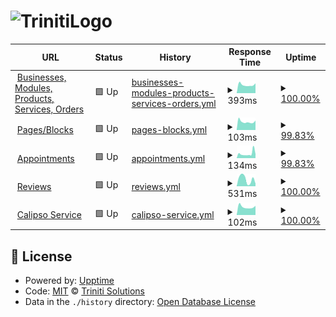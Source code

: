 # ![TrinitiLogo](https://trinitisolutions.nl/logo%20V2%20with%20solutions%20v2%20trans.png)

<!--start: status pages-->
<!-- This summary is generated by Upptime (https://github.com/upptime/upptime) -->
<!-- Do not edit this manually, your changes will be overwritten -->
<!-- prettier-ignore -->
| URL | Status | History | Response Time | Uptime |
| --- | ------ | ------- | ------------- | ------ |
| <img alt="" src="https://icons.duckduckgo.com/ip3/api.appset.nl.ico" height="13"> [Businesses, Modules, Products, Services, Orders](https://api.appset.nl/v1/Businesses/trinitisolutions) | 🟩 Up | [businesses-modules-products-services-orders.yml](https://github.com/trinitisolutions/triniti-uptime-monitor/commits/HEAD/history/businesses-modules-products-services-orders.yml) | <details><summary><img alt="Response time graph" src="./graphs/businesses-modules-products-services-orders/response-time-week.png" height="20"> 393ms</summary><br><a href="https://trinitisolutions.github.io/triniti-uptime-monitor/history/businesses-modules-products-services-orders"><img alt="Response time 693" src="https://img.shields.io/endpoint?url=https%3A%2F%2Fraw.githubusercontent.com%2Ftrinitisolutions%2Ftriniti-uptime-monitor%2FHEAD%2Fapi%2Fbusinesses-modules-products-services-orders%2Fresponse-time.json"></a><br><a href="https://trinitisolutions.github.io/triniti-uptime-monitor/history/businesses-modules-products-services-orders"><img alt="24-hour response time 463" src="https://img.shields.io/endpoint?url=https%3A%2F%2Fraw.githubusercontent.com%2Ftrinitisolutions%2Ftriniti-uptime-monitor%2FHEAD%2Fapi%2Fbusinesses-modules-products-services-orders%2Fresponse-time-day.json"></a><br><a href="https://trinitisolutions.github.io/triniti-uptime-monitor/history/businesses-modules-products-services-orders"><img alt="7-day response time 393" src="https://img.shields.io/endpoint?url=https%3A%2F%2Fraw.githubusercontent.com%2Ftrinitisolutions%2Ftriniti-uptime-monitor%2FHEAD%2Fapi%2Fbusinesses-modules-products-services-orders%2Fresponse-time-week.json"></a><br><a href="https://trinitisolutions.github.io/triniti-uptime-monitor/history/businesses-modules-products-services-orders"><img alt="30-day response time 947" src="https://img.shields.io/endpoint?url=https%3A%2F%2Fraw.githubusercontent.com%2Ftrinitisolutions%2Ftriniti-uptime-monitor%2FHEAD%2Fapi%2Fbusinesses-modules-products-services-orders%2Fresponse-time-month.json"></a><br><a href="https://trinitisolutions.github.io/triniti-uptime-monitor/history/businesses-modules-products-services-orders"><img alt="1-year response time 843" src="https://img.shields.io/endpoint?url=https%3A%2F%2Fraw.githubusercontent.com%2Ftrinitisolutions%2Ftriniti-uptime-monitor%2FHEAD%2Fapi%2Fbusinesses-modules-products-services-orders%2Fresponse-time-year.json"></a></details> | <details><summary><a href="https://trinitisolutions.github.io/triniti-uptime-monitor/history/businesses-modules-products-services-orders">100.00%</a></summary><a href="https://trinitisolutions.github.io/triniti-uptime-monitor/history/businesses-modules-products-services-orders"><img alt="All-time uptime 99.87%" src="https://img.shields.io/endpoint?url=https%3A%2F%2Fraw.githubusercontent.com%2Ftrinitisolutions%2Ftriniti-uptime-monitor%2FHEAD%2Fapi%2Fbusinesses-modules-products-services-orders%2Fuptime.json"></a><br><a href="https://trinitisolutions.github.io/triniti-uptime-monitor/history/businesses-modules-products-services-orders"><img alt="24-hour uptime 100.00%" src="https://img.shields.io/endpoint?url=https%3A%2F%2Fraw.githubusercontent.com%2Ftrinitisolutions%2Ftriniti-uptime-monitor%2FHEAD%2Fapi%2Fbusinesses-modules-products-services-orders%2Fuptime-day.json"></a><br><a href="https://trinitisolutions.github.io/triniti-uptime-monitor/history/businesses-modules-products-services-orders"><img alt="7-day uptime 100.00%" src="https://img.shields.io/endpoint?url=https%3A%2F%2Fraw.githubusercontent.com%2Ftrinitisolutions%2Ftriniti-uptime-monitor%2FHEAD%2Fapi%2Fbusinesses-modules-products-services-orders%2Fuptime-week.json"></a><br><a href="https://trinitisolutions.github.io/triniti-uptime-monitor/history/businesses-modules-products-services-orders"><img alt="30-day uptime 99.92%" src="https://img.shields.io/endpoint?url=https%3A%2F%2Fraw.githubusercontent.com%2Ftrinitisolutions%2Ftriniti-uptime-monitor%2FHEAD%2Fapi%2Fbusinesses-modules-products-services-orders%2Fuptime-month.json"></a><br><a href="https://trinitisolutions.github.io/triniti-uptime-monitor/history/businesses-modules-products-services-orders"><img alt="1-year uptime 99.67%" src="https://img.shields.io/endpoint?url=https%3A%2F%2Fraw.githubusercontent.com%2Ftrinitisolutions%2Ftriniti-uptime-monitor%2FHEAD%2Fapi%2Fbusinesses-modules-products-services-orders%2Fuptime-year.json"></a></details>
| <img alt="" src="https://icons.duckduckgo.com/ip3/api.appset.nl.ico" height="13"> [Pages/Blocks](https://api.appset.nl/v1/Pages/1) | 🟩 Up | [pages-blocks.yml](https://github.com/trinitisolutions/triniti-uptime-monitor/commits/HEAD/history/pages-blocks.yml) | <details><summary><img alt="Response time graph" src="./graphs/pages-blocks/response-time-week.png" height="20"> 103ms</summary><br><a href="https://trinitisolutions.github.io/triniti-uptime-monitor/history/pages-blocks"><img alt="Response time 159" src="https://img.shields.io/endpoint?url=https%3A%2F%2Fraw.githubusercontent.com%2Ftrinitisolutions%2Ftriniti-uptime-monitor%2FHEAD%2Fapi%2Fpages-blocks%2Fresponse-time.json"></a><br><a href="https://trinitisolutions.github.io/triniti-uptime-monitor/history/pages-blocks"><img alt="24-hour response time 98" src="https://img.shields.io/endpoint?url=https%3A%2F%2Fraw.githubusercontent.com%2Ftrinitisolutions%2Ftriniti-uptime-monitor%2FHEAD%2Fapi%2Fpages-blocks%2Fresponse-time-day.json"></a><br><a href="https://trinitisolutions.github.io/triniti-uptime-monitor/history/pages-blocks"><img alt="7-day response time 103" src="https://img.shields.io/endpoint?url=https%3A%2F%2Fraw.githubusercontent.com%2Ftrinitisolutions%2Ftriniti-uptime-monitor%2FHEAD%2Fapi%2Fpages-blocks%2Fresponse-time-week.json"></a><br><a href="https://trinitisolutions.github.io/triniti-uptime-monitor/history/pages-blocks"><img alt="30-day response time 121" src="https://img.shields.io/endpoint?url=https%3A%2F%2Fraw.githubusercontent.com%2Ftrinitisolutions%2Ftriniti-uptime-monitor%2FHEAD%2Fapi%2Fpages-blocks%2Fresponse-time-month.json"></a><br><a href="https://trinitisolutions.github.io/triniti-uptime-monitor/history/pages-blocks"><img alt="1-year response time 164" src="https://img.shields.io/endpoint?url=https%3A%2F%2Fraw.githubusercontent.com%2Ftrinitisolutions%2Ftriniti-uptime-monitor%2FHEAD%2Fapi%2Fpages-blocks%2Fresponse-time-year.json"></a></details> | <details><summary><a href="https://trinitisolutions.github.io/triniti-uptime-monitor/history/pages-blocks">99.83%</a></summary><a href="https://trinitisolutions.github.io/triniti-uptime-monitor/history/pages-blocks"><img alt="All-time uptime 99.24%" src="https://img.shields.io/endpoint?url=https%3A%2F%2Fraw.githubusercontent.com%2Ftrinitisolutions%2Ftriniti-uptime-monitor%2FHEAD%2Fapi%2Fpages-blocks%2Fuptime.json"></a><br><a href="https://trinitisolutions.github.io/triniti-uptime-monitor/history/pages-blocks"><img alt="24-hour uptime 98.79%" src="https://img.shields.io/endpoint?url=https%3A%2F%2Fraw.githubusercontent.com%2Ftrinitisolutions%2Ftriniti-uptime-monitor%2FHEAD%2Fapi%2Fpages-blocks%2Fuptime-day.json"></a><br><a href="https://trinitisolutions.github.io/triniti-uptime-monitor/history/pages-blocks"><img alt="7-day uptime 99.83%" src="https://img.shields.io/endpoint?url=https%3A%2F%2Fraw.githubusercontent.com%2Ftrinitisolutions%2Ftriniti-uptime-monitor%2FHEAD%2Fapi%2Fpages-blocks%2Fuptime-week.json"></a><br><a href="https://trinitisolutions.github.io/triniti-uptime-monitor/history/pages-blocks"><img alt="30-day uptime 99.92%" src="https://img.shields.io/endpoint?url=https%3A%2F%2Fraw.githubusercontent.com%2Ftrinitisolutions%2Ftriniti-uptime-monitor%2FHEAD%2Fapi%2Fpages-blocks%2Fuptime-month.json"></a><br><a href="https://trinitisolutions.github.io/triniti-uptime-monitor/history/pages-blocks"><img alt="1-year uptime 99.66%" src="https://img.shields.io/endpoint?url=https%3A%2F%2Fraw.githubusercontent.com%2Ftrinitisolutions%2Ftriniti-uptime-monitor%2FHEAD%2Fapi%2Fpages-blocks%2Fuptime-year.json"></a></details>
| <img alt="" src="https://icons.duckduckgo.com/ip3/api.appset.nl.ico" height="13"> [Appointments](https://api.appset.nl/v1/appointments/1) | 🟩 Up | [appointments.yml](https://github.com/trinitisolutions/triniti-uptime-monitor/commits/HEAD/history/appointments.yml) | <details><summary><img alt="Response time graph" src="./graphs/appointments/response-time-week.png" height="20"> 134ms</summary><br><a href="https://trinitisolutions.github.io/triniti-uptime-monitor/history/appointments"><img alt="Response time 157" src="https://img.shields.io/endpoint?url=https%3A%2F%2Fraw.githubusercontent.com%2Ftrinitisolutions%2Ftriniti-uptime-monitor%2FHEAD%2Fapi%2Fappointments%2Fresponse-time.json"></a><br><a href="https://trinitisolutions.github.io/triniti-uptime-monitor/history/appointments"><img alt="24-hour response time 197" src="https://img.shields.io/endpoint?url=https%3A%2F%2Fraw.githubusercontent.com%2Ftrinitisolutions%2Ftriniti-uptime-monitor%2FHEAD%2Fapi%2Fappointments%2Fresponse-time-day.json"></a><br><a href="https://trinitisolutions.github.io/triniti-uptime-monitor/history/appointments"><img alt="7-day response time 134" src="https://img.shields.io/endpoint?url=https%3A%2F%2Fraw.githubusercontent.com%2Ftrinitisolutions%2Ftriniti-uptime-monitor%2FHEAD%2Fapi%2Fappointments%2Fresponse-time-week.json"></a><br><a href="https://trinitisolutions.github.io/triniti-uptime-monitor/history/appointments"><img alt="30-day response time 408" src="https://img.shields.io/endpoint?url=https%3A%2F%2Fraw.githubusercontent.com%2Ftrinitisolutions%2Ftriniti-uptime-monitor%2FHEAD%2Fapi%2Fappointments%2Fresponse-time-month.json"></a><br><a href="https://trinitisolutions.github.io/triniti-uptime-monitor/history/appointments"><img alt="1-year response time 168" src="https://img.shields.io/endpoint?url=https%3A%2F%2Fraw.githubusercontent.com%2Ftrinitisolutions%2Ftriniti-uptime-monitor%2FHEAD%2Fapi%2Fappointments%2Fresponse-time-year.json"></a></details> | <details><summary><a href="https://trinitisolutions.github.io/triniti-uptime-monitor/history/appointments">99.83%</a></summary><a href="https://trinitisolutions.github.io/triniti-uptime-monitor/history/appointments"><img alt="All-time uptime 99.83%" src="https://img.shields.io/endpoint?url=https%3A%2F%2Fraw.githubusercontent.com%2Ftrinitisolutions%2Ftriniti-uptime-monitor%2FHEAD%2Fapi%2Fappointments%2Fuptime.json"></a><br><a href="https://trinitisolutions.github.io/triniti-uptime-monitor/history/appointments"><img alt="24-hour uptime 98.79%" src="https://img.shields.io/endpoint?url=https%3A%2F%2Fraw.githubusercontent.com%2Ftrinitisolutions%2Ftriniti-uptime-monitor%2FHEAD%2Fapi%2Fappointments%2Fuptime-day.json"></a><br><a href="https://trinitisolutions.github.io/triniti-uptime-monitor/history/appointments"><img alt="7-day uptime 99.83%" src="https://img.shields.io/endpoint?url=https%3A%2F%2Fraw.githubusercontent.com%2Ftrinitisolutions%2Ftriniti-uptime-monitor%2FHEAD%2Fapi%2Fappointments%2Fuptime-week.json"></a><br><a href="https://trinitisolutions.github.io/triniti-uptime-monitor/history/appointments"><img alt="30-day uptime 99.89%" src="https://img.shields.io/endpoint?url=https%3A%2F%2Fraw.githubusercontent.com%2Ftrinitisolutions%2Ftriniti-uptime-monitor%2FHEAD%2Fapi%2Fappointments%2Fuptime-month.json"></a><br><a href="https://trinitisolutions.github.io/triniti-uptime-monitor/history/appointments"><img alt="1-year uptime 99.64%" src="https://img.shields.io/endpoint?url=https%3A%2F%2Fraw.githubusercontent.com%2Ftrinitisolutions%2Ftriniti-uptime-monitor%2FHEAD%2Fapi%2Fappointments%2Fuptime-year.json"></a></details>
| <img alt="" src="https://icons.duckduckgo.com/ip3/api.appset.nl.ico" height="13"> [Reviews](https://api.appset.nl/v1/likes) | 🟩 Up | [reviews.yml](https://github.com/trinitisolutions/triniti-uptime-monitor/commits/HEAD/history/reviews.yml) | <details><summary><img alt="Response time graph" src="./graphs/reviews/response-time-week.png" height="20"> 531ms</summary><br><a href="https://trinitisolutions.github.io/triniti-uptime-monitor/history/reviews"><img alt="Response time 1042" src="https://img.shields.io/endpoint?url=https%3A%2F%2Fraw.githubusercontent.com%2Ftrinitisolutions%2Ftriniti-uptime-monitor%2FHEAD%2Fapi%2Freviews%2Fresponse-time.json"></a><br><a href="https://trinitisolutions.github.io/triniti-uptime-monitor/history/reviews"><img alt="24-hour response time 196" src="https://img.shields.io/endpoint?url=https%3A%2F%2Fraw.githubusercontent.com%2Ftrinitisolutions%2Ftriniti-uptime-monitor%2FHEAD%2Fapi%2Freviews%2Fresponse-time-day.json"></a><br><a href="https://trinitisolutions.github.io/triniti-uptime-monitor/history/reviews"><img alt="7-day response time 531" src="https://img.shields.io/endpoint?url=https%3A%2F%2Fraw.githubusercontent.com%2Ftrinitisolutions%2Ftriniti-uptime-monitor%2FHEAD%2Fapi%2Freviews%2Fresponse-time-week.json"></a><br><a href="https://trinitisolutions.github.io/triniti-uptime-monitor/history/reviews"><img alt="30-day response time 771" src="https://img.shields.io/endpoint?url=https%3A%2F%2Fraw.githubusercontent.com%2Ftrinitisolutions%2Ftriniti-uptime-monitor%2FHEAD%2Fapi%2Freviews%2Fresponse-time-month.json"></a><br><a href="https://trinitisolutions.github.io/triniti-uptime-monitor/history/reviews"><img alt="1-year response time 1086" src="https://img.shields.io/endpoint?url=https%3A%2F%2Fraw.githubusercontent.com%2Ftrinitisolutions%2Ftriniti-uptime-monitor%2FHEAD%2Fapi%2Freviews%2Fresponse-time-year.json"></a></details> | <details><summary><a href="https://trinitisolutions.github.io/triniti-uptime-monitor/history/reviews">100.00%</a></summary><a href="https://trinitisolutions.github.io/triniti-uptime-monitor/history/reviews"><img alt="All-time uptime 99.87%" src="https://img.shields.io/endpoint?url=https%3A%2F%2Fraw.githubusercontent.com%2Ftrinitisolutions%2Ftriniti-uptime-monitor%2FHEAD%2Fapi%2Freviews%2Fuptime.json"></a><br><a href="https://trinitisolutions.github.io/triniti-uptime-monitor/history/reviews"><img alt="24-hour uptime 100.00%" src="https://img.shields.io/endpoint?url=https%3A%2F%2Fraw.githubusercontent.com%2Ftrinitisolutions%2Ftriniti-uptime-monitor%2FHEAD%2Fapi%2Freviews%2Fuptime-day.json"></a><br><a href="https://trinitisolutions.github.io/triniti-uptime-monitor/history/reviews"><img alt="7-day uptime 100.00%" src="https://img.shields.io/endpoint?url=https%3A%2F%2Fraw.githubusercontent.com%2Ftrinitisolutions%2Ftriniti-uptime-monitor%2FHEAD%2Fapi%2Freviews%2Fuptime-week.json"></a><br><a href="https://trinitisolutions.github.io/triniti-uptime-monitor/history/reviews"><img alt="30-day uptime 100.00%" src="https://img.shields.io/endpoint?url=https%3A%2F%2Fraw.githubusercontent.com%2Ftrinitisolutions%2Ftriniti-uptime-monitor%2FHEAD%2Fapi%2Freviews%2Fuptime-month.json"></a><br><a href="https://trinitisolutions.github.io/triniti-uptime-monitor/history/reviews"><img alt="1-year uptime 99.68%" src="https://img.shields.io/endpoint?url=https%3A%2F%2Fraw.githubusercontent.com%2Ftrinitisolutions%2Ftriniti-uptime-monitor%2FHEAD%2Fapi%2Freviews%2Fuptime-year.json"></a></details>
| <img alt="" src="https://icons.duckduckgo.com/ip3/api.appset.nl.ico" height="13"> [Calipso Service](https://api.appset.nl/v1/Calipso/customers) | 🟩 Up | [calipso-service.yml](https://github.com/trinitisolutions/triniti-uptime-monitor/commits/HEAD/history/calipso-service.yml) | <details><summary><img alt="Response time graph" src="./graphs/calipso-service/response-time-week.png" height="20"> 102ms</summary><br><a href="https://trinitisolutions.github.io/triniti-uptime-monitor/history/calipso-service"><img alt="Response time 109" src="https://img.shields.io/endpoint?url=https%3A%2F%2Fraw.githubusercontent.com%2Ftrinitisolutions%2Ftriniti-uptime-monitor%2FHEAD%2Fapi%2Fcalipso-service%2Fresponse-time.json"></a><br><a href="https://trinitisolutions.github.io/triniti-uptime-monitor/history/calipso-service"><img alt="24-hour response time 115" src="https://img.shields.io/endpoint?url=https%3A%2F%2Fraw.githubusercontent.com%2Ftrinitisolutions%2Ftriniti-uptime-monitor%2FHEAD%2Fapi%2Fcalipso-service%2Fresponse-time-day.json"></a><br><a href="https://trinitisolutions.github.io/triniti-uptime-monitor/history/calipso-service"><img alt="7-day response time 102" src="https://img.shields.io/endpoint?url=https%3A%2F%2Fraw.githubusercontent.com%2Ftrinitisolutions%2Ftriniti-uptime-monitor%2FHEAD%2Fapi%2Fcalipso-service%2Fresponse-time-week.json"></a><br><a href="https://trinitisolutions.github.io/triniti-uptime-monitor/history/calipso-service"><img alt="30-day response time 108" src="https://img.shields.io/endpoint?url=https%3A%2F%2Fraw.githubusercontent.com%2Ftrinitisolutions%2Ftriniti-uptime-monitor%2FHEAD%2Fapi%2Fcalipso-service%2Fresponse-time-month.json"></a><br><a href="https://trinitisolutions.github.io/triniti-uptime-monitor/history/calipso-service"><img alt="1-year response time 110" src="https://img.shields.io/endpoint?url=https%3A%2F%2Fraw.githubusercontent.com%2Ftrinitisolutions%2Ftriniti-uptime-monitor%2FHEAD%2Fapi%2Fcalipso-service%2Fresponse-time-year.json"></a></details> | <details><summary><a href="https://trinitisolutions.github.io/triniti-uptime-monitor/history/calipso-service">100.00%</a></summary><a href="https://trinitisolutions.github.io/triniti-uptime-monitor/history/calipso-service"><img alt="All-time uptime 99.86%" src="https://img.shields.io/endpoint?url=https%3A%2F%2Fraw.githubusercontent.com%2Ftrinitisolutions%2Ftriniti-uptime-monitor%2FHEAD%2Fapi%2Fcalipso-service%2Fuptime.json"></a><br><a href="https://trinitisolutions.github.io/triniti-uptime-monitor/history/calipso-service"><img alt="24-hour uptime 100.00%" src="https://img.shields.io/endpoint?url=https%3A%2F%2Fraw.githubusercontent.com%2Ftrinitisolutions%2Ftriniti-uptime-monitor%2FHEAD%2Fapi%2Fcalipso-service%2Fuptime-day.json"></a><br><a href="https://trinitisolutions.github.io/triniti-uptime-monitor/history/calipso-service"><img alt="7-day uptime 100.00%" src="https://img.shields.io/endpoint?url=https%3A%2F%2Fraw.githubusercontent.com%2Ftrinitisolutions%2Ftriniti-uptime-monitor%2FHEAD%2Fapi%2Fcalipso-service%2Fuptime-week.json"></a><br><a href="https://trinitisolutions.github.io/triniti-uptime-monitor/history/calipso-service"><img alt="30-day uptime 99.92%" src="https://img.shields.io/endpoint?url=https%3A%2F%2Fraw.githubusercontent.com%2Ftrinitisolutions%2Ftriniti-uptime-monitor%2FHEAD%2Fapi%2Fcalipso-service%2Fuptime-month.json"></a><br><a href="https://trinitisolutions.github.io/triniti-uptime-monitor/history/calipso-service"><img alt="1-year uptime 99.66%" src="https://img.shields.io/endpoint?url=https%3A%2F%2Fraw.githubusercontent.com%2Ftrinitisolutions%2Ftriniti-uptime-monitor%2FHEAD%2Fapi%2Fcalipso-service%2Fuptime-year.json"></a></details>

<!--end: status pages-->

## 📄 License

- Powered by: [Upptime](https://github.com/upptime/upptime)
- Code: [MIT](./LICENSE) © [Triniti Solutions](www.trinitisolutions.nl)
- Data in the `./history` directory: [Open Database License](https://opendatacommons.org/licenses/odbl/1-0/)

